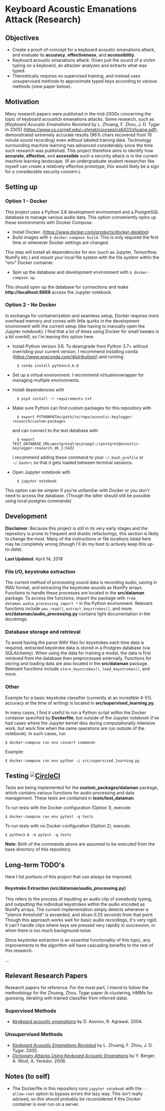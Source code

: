 #  Keyboard Acoustic Emanations Attack (Research)

## Objectives
  * Create a proof-of-concept for a keyboard acoustic emanations attack, and
    evaluate its __accuracy__, __effectiveness__, and __accessibility__.
  * Keyboard acoustic emanations attack: Given just the sound of a victim typing
    on a keyboard, an attacker analyzes and extracts what was typed.
  * Theoretically requires no supervised training, and instead uses unsupervised
    methods to approximate typed keys according to various methods (view paper below).

## Motivation
Many research papers were published in the mid-2000s concerning the topic of
keyboard acousticb emanations attacks. Some research, such as [*Keyboard
Acoustic Emanations Revisited* by L. Zhuang, F. Zhou, J. D. Tygar in 2005]
(https://www.cs.cornell.edu/~shmat/courses/cs6431/zhuang.pdf), demonstrated
extremely accurate results (96% chars recovered from 10 minute sound recording)
even without labeled training data. Technology surrounding machine learning has
advanced considerably since the time such research was published. This project
therefore aims to identify how __accurate__, __effective__, and __accessible__
such a security attack is in the current machine learning landscape. (If an undergraduate
student researcher like myself can create a relatively effective prototype, this would likely be a
sign for a considerable security concern.)

## Setting up
### Option 1 - Docker
This project uses a Python 3.6 development environment and a PostgreSQL database
to manage various audio data. This option conveniently spins up these environments with Docker Compose.  
* Install Docker. (https://www.docker.com/products/docker-desktop)  
* Build images with `$ docker-compose build`. This is only required the first time or whenever Docker settings are
  changed.

This step will install all dependencies for env (such as Jupyter, Tensorflow, NumPy etc.)
and mount your local file system with the file system within the "env" Docker container.

* Spin up the database and development environment with `$ docker-compose up`.

This should open up the database for connections and make __http://localhost:8888__ access
the Jupyter notebook.

### Option 2 - No Docker
In exchange for containerization and seamless setup, Docker requires more overhead memory and
comes with little quirks in the development environment with the current setup (like having to manually open the Jupyter
notebook). I find that a lot of times using Docker for small tweaks is a bit overkill, so I'm leaving this
option here.

* Install Python version 3.6. To downgrade from Python 3.7+ without overriding your current version,
  I recommend installing conda (https://www.anaconda.com/distribution/) and running

        $ conda install python=3.6.8

* Set up a virtual environment. I recommend virtualenvwrapper for managing multiple environments.   

* Install dependencies with

        $ pip3 install -r requirements.txt  

* Make sure Python can find custom packages for this repository with

        $ export PYTHONPATH=/path/to/repo/acoustic-keylogger-research/custom-packages

  and can connect to the test database with

        $ export TEST_DATABASE_URL=postgresql+psycopg2://postgres@acoustic-keylogger-research_db_1:5432

  I recommend adding these command to your `~/.bash_profile` or `~/.bashrc` so that it gets loaded between terminal sessions.

* Open Jupyter notebook with

        $ jupyter notebook


This option can be simpler if you're unfamiliar with Docker or you don't need to access the database.
(Though the latter should still be possible using local postgres commands)


## Development
__Disclaimer__: Because this project is still in its very early stages and the repository is prone to frequent and
drastic refactorings, this section is likely to change the most. Many of the instructions or file locations
listed here may be completely wrong (though I'll do my best to actively keep this up-to-date).

__Last Updated__: April 14, 2019

### File I/O, keystroke extraction
The current method of processing sound data is recording audio, saving in WAV format, and extracting the keystroke
sounds as NumPy arrays. Functions to handle these processes are located in the __src/dataman__ package. To access the
functions, import the package with `from dataman.audio_processing import *` in the Python environment. Relevant functions
include `wav_read()`, `extract_keystrokes()`, and more. __src/dataman/audio_processing.py__ contains light documentation
in the docstrings.

### Database storage and retrieval
To avoid having the parse WAV files for keystrokes each time data is required, extracted keystroke data is stored
in a Postgres database (via SQLAlchemy). When using the data for training a model, the data is first retrieved from the
database then preprocessed externally. Functions for storing and loading data are also located in the __src/dataman__
package. Relevant functions include `store_keystrokes()`, `load_keystrokes()`, and more.


### Other
Example for a basic keystroke classifier (currently at an incredible 4-5% accuracy at the time of writing) is located in
__src/supervised_learning.py__.

In many cases, I find it useful to run a Python script within the Docker container specified by __Dockerfile__, but outside of
the Jupyter notebook (I've had cases where the Jupyter kernel dies during computationally intensive work, but work fine when
the same operations are run outside of the notebook). In such cases, run

    $ docker-compose run env <insert command>

Example:

    $ docker-compose run env python -i src/supervised_learning.py


## Testing [![CircleCI](https://circleci.com/gh/shoyo-inokuchi/acoustic-keylogger-research/tree/master.svg?style=svg)](https://circleci.com/gh/shoyo-inokuchi/acoustic-keylogger-research/tree/master)

Tests are being implemented for the __custom_packages/dataman__ package, which contains various functions for audio
processing and data management. These tests are contained in __tests/test_dataman__.

To run tests with the Docker configuration (Option 1), execute:

    $ docker-compose run env pytest -q tests

To run tests with no Docker configuration (Option 2), execute:

    $ python3.6 -m pytest -q tests

__Note:__ Both of the commands above are assumed to be executed from the base directory of this repository.


## Long-term TODO's
Here I list portions of this project that can always be improved.

#### Keystroke Extraction (src/dataman/audio_processing.py)
This refers to the process of inputting an audio clip of somebody typing, and outputting the individual keystrokes within the
audio encoded as NumPy arrays. The current implementation simply detects whenever a "silence threshold" is exceeded, and
slices 0.25 seconds from that point. Though this approach works well for basic audio recordings, it's very rigid.
It can't handle clips where keys are pressed very rapidly in succession, or when there is too much background noise.

Since keystroke extraction is an essential functionality of this topic, any improvements to the algorithm will have
cascading benefits to the rest of this research.

...


## Relevant Research Papers
Research papers for reference. For the most part, I intend to follow the methodology for the Zhuang, Zhou, Tygar paper
(k-clustering, HMMs for guessing, iterating with trained classifier from inferred data).

### Supervised Methods
  * [*Keyboard acoustic emanations*](https://ieeexplore.ieee.org/document/1301311)
    by D. Asonov, R. Agrawal. 2004.

### Unsupervised Methods
  * [*Keyboard Acoustic Emanations Revisited*](https://www.cs.cornell.edu/~shmat/courses/cs6431/zhuang.pdf)
  by L. Zhuang, F. Zhou, J. D. Tygar. 2005.
  * [*Dictionary Attacks Using Keyboard Acoustic Emanations*](https://www.eng.tau.ac.il/~yash/p245-berger.pdf)
  by Y. Berger, A. Wool, A. Yeredor. 2006.

## Notes (to self)
  * The Dockerfile in this repository runs `jupyter notebook` with the `--allow-root` option
    to bypass errors the lazy way. This isn't really advised, so this should probably be
    reconsidered if this Docker container is ever run on a server.
